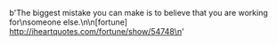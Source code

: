 b'The biggest mistake you can make is to believe that you are working for\nsomeone else.\n\n[fortune] http://iheartquotes.com/fortune/show/54748\n'
